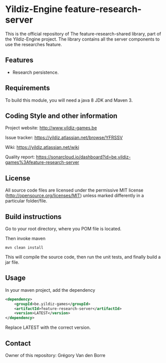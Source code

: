 # Yildiz-Engine feature-research-server

This is the official repository of The feature-research-shared library, part of the Yildiz-Engine project.
The library contains all the server components to use the researches feature.

## Features

* Research persistence.

## Requirements

To build this module, you will need a java 8 JDK and Maven 3.

## Coding Style and other information

Project website:
http://www.yildiz-games.be

Issue tracker:
https://yildiz.atlassian.net/browse/YFRSSV

Wiki:
https://yildiz.atlassian.net/wiki

Quality report:
https://sonarcloud.io/dashboard?id=be.yildiz-games%3Afeature-research-server

## License

All source code files are licensed under the permissive MIT license
(http://opensource.org/licenses/MIT) unless marked differently in a particular folder/file.

## Build instructions

Go to your root directory, where you POM file is located.

Then invoke maven

	mvn clean install

This will compile the source code, then run the unit tests, and finally build a jar file.

## Usage

In your maven project, add the dependency

```xml
<dependency>
    <groupId>be.yildiz-games</groupId>
    <artifactId>feature-research-server</artifactId>
    <version>LATEST</version>
</dependency>
```
Replace LATEST with the correct version.

## Contact
Owner of this repository: Grégory Van den Borre
